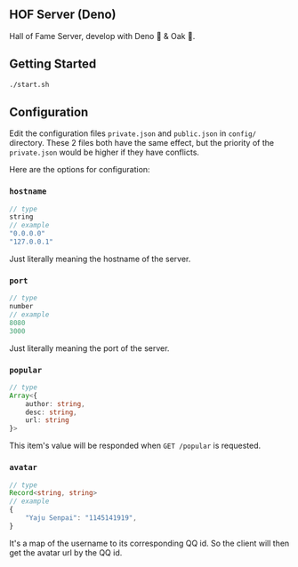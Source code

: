 ## HOF Server (Deno)

Hall of Fame Server, develop with Deno 🦕 & Oak 🌳.

## Getting Started

```bash
./start.sh
```

## Configuration

Edit the configuration files `private.json` and `public.json` in `config/` directory. These 2 files both have the same effect, but the priority of the `private.json` would be higher if they have conflicts.

Here are the options for configuration:

### `hostname`

```ts
// type
string
// example
"0.0.0.0"
"127.0.0.1"
```

Just literally meaning the hostname of the server.

### `port`

```ts
// type
number
// example
8080
3000
```

Just literally meaning the port of the server.

### `popular`

```ts
// type
Array<{
    author: string,
    desc: string,
    url: string
}>
```

This item's value will be responded when `GET /popular` is requested.

### `avatar`

```ts
// type
Record<string, string>
// example
{
    "Yaju Senpai": "1145141919",
}
```

It's a map of the username to its corresponding QQ id. So the client will then get the
avatar url by the QQ id.

